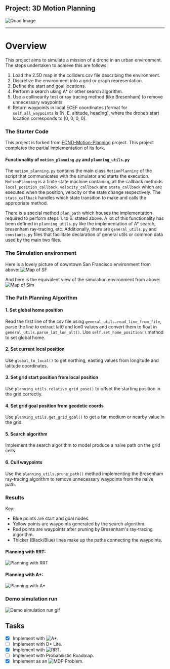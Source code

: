 ## Project: 3D Motion Planning
![Quad Image](./assets/enroute.png)

---


# Overview
This project aims to simulate a mission of a drone in an urban environment. The steps undertaken to achieve this are follows:
1. Load the 2.5D map in the colliders.csv file describing the environment.
2. Discretize the environment into a grid or graph representation.
3. Define the start and goal locations.
4. Perform a search using A* or other search algorithm.
5. Use a collinearity test or ray tracing method (like Bresenham) to remove unnecessary waypoints.
6. Return waypoints in local ECEF coordinates (format for `self.all_waypoints` is [N, E, altitude, heading], where the drone’s start location corresponds to [0, 0, 0, 0].

### The Starter Code
This project is forked from [FCND-Motion-Planning](https://github.com/udacity/FCND-Motion-Planning) project. This project completes the partial implementation of its fork.

#### Functionality of `motion_planning.py` and `planning_utils.py`
The `motion_planning.py` contains the main class `MotionPlanning` of the script that communicates with the simulator and starts the execution.
`MotionPlanning` is a finite state machine containing all the callback methods `local_position_callback`, `velocity_callback` and `state_callback` which are executed when the position, velocity or the state change respectively.
The `state_callback` handles which state transition to make and calls the appropriate method. 

There is a special method `plan_path` which houses the implementation required to perform steps 1. to 6. stated above.
A lot of this functionality has been defined in `planning_utils.py` like the implementation of A* search, bresenham ray-tracing, etc. Additionally, there are `general_utils.py` and `constants.py` files that facilitate declaration of general utils or common data used by the main two files.

### The Simulation environment
Here is a lovely picture of downtown San Francisco environment from above:
![Map of SF](./assets/sf_city.png)

And here is the equivalent view of the simulation environment from above:
![Map of Sim](./assets/sf_city_sim.jpg)

### The Path Planning Algorithm

#### 1. Set global home position
Read the first line of the csv file using `general_utils.read_line_from_file`, parse the line to extract lat0 and lon0 values and convert them to float in `general_utils.parse_lat_lon_alt()`. Use `self.set_home_position()` method to set global home.

#### 2. Set current local position
Use `global_to_local()` to get northing, easting values from longitude and latitude coordinates.

#### 3. Set grid start position from local position
Use `planning_utils.relative_grid_pose()` to offset the starting position in the grid correctly.

#### 4. Set grid goal position from geodetic coords
Use `planning_utils.get_grid_goal()` to get a far, medium or nearby value in the grid.

#### 5. Search algorithm
Implement the search algorithm to model produce a naive path on the grid cells.

#### 6. Cull waypoints 
Use the `planning_utils.prune_path()` method implementing the Bresenham ray-tracing algorithm to remove unnecessary waypoints from the naive path.

### Results
Key:
- Blue points are start and goal nodes.
- Yellow points are waypoints generated by the search algorithm.
- Red points are waypoints after pruning by Bresenham's ray-tracing algorithm.
- Thicker (Black/Blue) lines make up the paths connecting the waypoints.

#### Planning with RRT:
![Planning with RRT](https://github.com/l0g1c-80m8/3d-motion-planning/blob/implement-rrt/assets/rtt-2.png)

#### Planning with A*:
![Planning with A*](./assets/waypoints_long.png)

### Demo simulation run
![Demo simulation run gif](./assets/demo_sim_run.gif)


## Tasks

- [x] Implement with ![A*](https://github.com/l0g1c-80m8/3d-motion-planning).
- [ ] Implement with D* Lite.
- [x] Implement with ![RRT](https://github.com/l0g1c-80m8/3d-motion-planning/tree/implement-rrt).
- [ ] Implement with Probabilistic Roadmap.
- [x] Implement as an ![MDP](https://github.com/l0g1c-80m8/3d-motion-planning/tree/implement-mdp-model) Problem.
